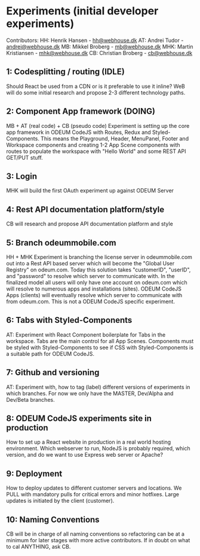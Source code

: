 # Experiments (initial developer experiments)

Contributors:
HH:     Henrik Hansen - hh@webhouse.dk
AT:     Andrei Tudor - andrei@webhouse.dk
MB:     Mikkel Broberg - mb@webhouse.dk
MHK:    Martin Kristiansen - mhk@webhouse.dk
CB:     Christian Broberg - cb@webhouse.dk

## 1: Codesplitting / routing (IDLE)
Should React be used from a CDN or is it preferable to use it inline?
WeB will do some initial research and propose 2-3 different technology paths. 

## 2: Component App framework (DOING)
MB + AT (real code) + CB (pseudo code)
Experiment is setting up the core app framework in ODEUM CodeJS with Routes, Redux and Styled-Components. This means the Playground, Header, MenuPanel, Footer and Workspace components and creating 1-2 App Scene components with routes to populate the workspace with "Hello World" and some REST API GET/PUT stuff. 

## 3: Login
MHK will build the first OAuth experiment up against ODEUM Server

## 4: Rest API documentation platform/style
CB will research and propose API documentation platform and style

## 5: Branch odeummobile.com 
HH + MHK
Experiment is branching the license server in odeummobile.com out into a Rest API based server 
which will become the "Global User Registry" on odeum.com. Today this solution takes "customerID", "userID", 
and "password" to resolve which server to communicate with. In the finalized model all users will only have one account on odeum.com which will resolve to numerous apps and installations (sites). ODEUM CodeJS Apps (clients) will eventually resolve which server to communicate with from odeum.com. This is not a ODEUM CodeJS specific experiment. 

## 6: Tabs with Styled-Components
AT:
Experiment with React Component boilerplate for Tabs in the workspace. Tabs are the main control for all App Scenes.
Components must be styled with Styled-Components to see if CSS with Styled-Components is a suitable path for ODEUM CodeJS.

## 7: Github and versioning
AT:
Experiment with, how to tag (label) different versions of experiments in which branches. For now we only have the MASTER, Dev/Alpha and Dev/Beta branches. 

## 8: ODEUM CodeJS experiments site in production
How to set up a React website in production in a real world hosting environment. Which webserver to run, NodeJS is probably required, which version, and do we want to use Express web server or Apache? 

## 9: Deployment
How to deploy updates to different customer servers and locations. We PULL with mandatory pulls for critical errors and minor hotfixes. Large updates is initiated by the client (customer). 

## 10: Naming Conventions
CB will be in charge of all naming conventions so refactoring can be at a minimum for later stages with more active contributors. If in doubt on what to cal ANYTHING, ask CB. 
